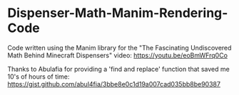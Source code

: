 # Dispenser-Math-Manim-Rendering-Code
Code written using the Manim library for the "The Fascinating Undiscovered Math Behind Minecraft Dispensers" video: https://youtu.be/eoBmWFrq0Co

Thanks to Abulafia for providing a 'find and replace' function that saved me 10's of hours of time: https://gist.github.com/abul4fia/3bbe8e0c1d19a007cad035bb8be90387
